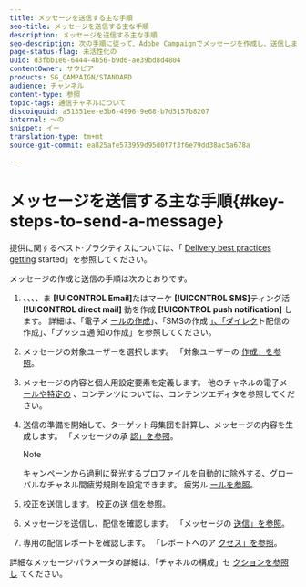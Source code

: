 ```yaml
---
title: メッセージを送信する主な手順
seo-title: メッセージを送信する主な手順
description: メッセージを送信する主な手順
seo-description: 次の手順に従って、Adobe Campaignでメッセージを作成し、送信します。
page-status-flag: 未活性化の
uuid: d3fbb1e6-6444-4b56-b9d6-ae39bd8d4804
contentOwner: サウビア
products: SG_CAMPAIGN/STANDARD
audience: チャンネル
content-type: 参照
topic-tags: 通信チャネルについて
discoiquuid: a51351ee-e3b6-4996-9e68-b7d5157b8207
internal: 〜の
snippet: イー
translation-type: tm+mt
source-git-commit: ea825afe573959d95d0f7f3f6e79dd38ac5a678a

---
```



# メッセージを送信する主な手順{#key-steps-to-send-a-message}

提供に関するベスト·プラクティスについては、「 [Delivery best practices getting](http://docs.campaign.adobe.com/doc/standard/getting_started/en/ACS_DeliveryBestPractices.html) started」を参照してください。

メッセージの作成と送信の手順は次のとおりです。

1. 、、、、ま **[!UICONTROL Email]**&#x200B;たはマーケ **[!UICONTROL SMS]**&#x200B;ティング活 **[!UICONTROL direct mail]** 動を作成 **[!UICONTROL push notification]** します。 詳細は、「電子メ [ールの作成](../../channels/using/creating-an-email.md)」、「SMSの作成 [」、「ダイレク](../../channels/using/creating-an-sms-message.md)ト配信の作成」、「プッシュ通 [](../../channels/using/creating-the-direct-mail.md)[](../../channels/using/preparing-and-sending-a-push-notification.md)知の作成」を参照してください。
1. メッセージの対象ユーザーを選択します。 「対象ユーザーの [作成」を参照](../../audiences/using/creating-audiences.md)。
1. メッセージの内容と個人用設定要素を定義します。 他のチャネルの電子メ [ールや特定の](../../designing/using/overview.md) 、コンテンツについては、コンテンツエディタを参照してください。
1. 送信の準備を開始して、ターゲット母集団を計算し、メッセージの内容を生成します。 「メッセージの承 [認」を参照](../../sending/using/preparing-the-send.md)。

   >[!NOTE]
   >
   >キャンペーンから過剰に発光するプロファイルを自動的に除外する、グローバルなチャネル間疲労規則を設定できます。 疲労ル [ールを参照](../../administration/using/fatigue-rules.md)。

1. 校正を送信します。 校正の送 [信を参照](../../sending/using/managing-test-profiles-and-sending-proofs.md#sending-proofs)。
1. メッセージを送信し、配信を確認します。 「メッセージの [送信」を参照](../../sending/using/confirming-the-send.md)。
1. 専用の配信レポートを確認します。 「レポートへのア [クセス」を参照](../../reporting/using/about-dynamic-reports.md)。

詳細なメッセージ·パラメータの詳細は、「チャネルの構成」セ [クションを参照し](../../administration/using/about-channel-configuration.md) てください。
